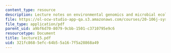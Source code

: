 ```yaml
---
content_type: resource
description: Lecture notes on environmental genomics and microbial ecology.
file: https://ol-ocw-studio-app-qa.s3.amazonaws.com/courses/20-106j-systems-microbiology-fall-2006/321fc8685efc64b55a167f5a28868a49_lecture15.pdf
file_type: application/pdf
parent_uid: a9bf6d70-8079-9cbb-1501-c3710795e9c6
resourcetype: Document
title: lecture15.pdf
uid: 321fc868-5efc-64b5-5a16-7f5a28868a49
---
```

